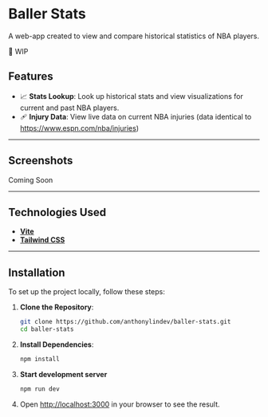# Baller Stats

A web-app created to view and compare historical statistics of NBA players.

🚀 WIP

## Features

- 📈 **Stats Lookup**: Look up historical stats and view visualizations for current and past NBA players.
- 🩹 **Injury Data**: View live data on current NBA injuries (data identical to https://www.espn.com/nba/injuries) 
  
---

## Screenshots

Coming Soon

---

## Technologies Used

- **[Vite](https://vite.dev/)**
- **[Tailwind CSS](https://tailwindcss.com/)**

---

## Installation

To set up the project locally, follow these steps:

1. **Clone the Repository**:
   ```bash
   git clone https://github.com/anthonylindev/baller-stats.git
   cd baller-stats
   ```
2. **Install Dependencies**:
   ```bash
   npm install
   ```
3. **Start development server**
    ```bash
   npm run dev
   ```
4. Open [http://localhost:3000](http://localhost:5173) in your browser to see the result.
